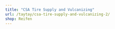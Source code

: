 ```yaml
---
title: "CSA Tire Supply and Vulcanizing"
url: /taytay/csa-tire-supply-and-vulcanizing-2/
shop: Reifen
---
```

